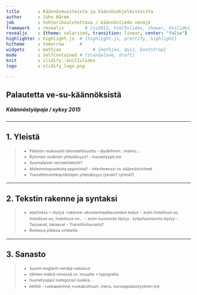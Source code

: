 ```yaml
---
title       : Käännösmuisteista ja käännösohjelmistoista
author      : Juho Härme
job         : tohtorikoulutettava / käännöstiede venäjä
framework   : revealjs        # {io2012, html5slides, shower, dzslides, ...}
revealjs    : {theme: solarized, transition: linear, center: "false"}
highlighter : highlight.js  # {highlight.js, prettify, highlight}
hitheme     : tomorrow      # 
widgets     : mathjax            # {mathjax, quiz, bootstrap}
mode        : selfcontained # {standalone, draft}
knit        : slidify::knit2slides
logo        : slidify_logo.png

---
```


<style>
.reveal h2{
    padding-bottom: 20px;
}

.reveal h3{
    padding-bottom: 20px;
}

.reveal h4{
    padding-bottom: 20px;
}

.reveal h5{
    padding-bottom: 20px;
}

.reveal h6{
    padding-bottom: 20px;
}

p { text-align: left;
}

li.fragment.visible, li {
    font-size: 78%;
    line-height: 150%;
}

li.smaller{
    font-size: 76%;
    line-height: 180%;
}

li.smaller2{
    font-size: 76%;
}

li.minlist{
font-size:69%; 
color:darkgrey;}

li.minlisthlr{font-size:69%;
color:rgb(247, 131, 131);
}

li.minlisthl{font-size:69%;}


.reveal a:not(.image) {
text-decoration:underline;
}

.coldiv {width:47%;float:left;}
.coldiv2 {float:left;width:30%;}

.rowdiv {width:100%;clear:left;}

.reveal section img { background:none; border:none; box-shadow:none; }

p.smaller {font-size:70%;}


table { 
width: 100%;
}


table tr:nth-child(2n+1) { /* background: #E8F2FF; */ background: #D5E5FD; }

.reveal table th, .reveal table td {

font-size:55%;

}

div.bubble{
float: left;
text-align: left;
border: 2px dotted black;
padding: 2em;
border-radius: 7px;
margin-left: 14px;
color:black;
}


div.bubblenob{
float: left;
width:30%;
}


div.mmbubble{
font-size:60%;
float: left;
text-align: left;
border: 2px dotted black;
padding: 1.5em;
border-radius: 7px;
margin:4%;
box-shadow: 10px 10px 5px #888888;
color:black;
}

div.bgred{background: burlywood;}
div.bgblue{background: cornflowerblue;}
div.bggreen{background: darkseagreen;}
div.bgcyan{background: gold;}

p.quotestyle{
frjoitusont-size:80%;
font-style:italic;
text-align:both;
}

li.esim{
font-family:monospace;
font-size:70%;
}

p.esim{
font-family:monospace;
font-size:70%;
}

.firstcharacter { float: left; color: #903; font-size: 300%; line-height: 60px; padding-top: 4px; padding-right: 8px; padding-left: 3px; font-family: Georgia; }

</style>

<script src="http://ajax.googleapis.com/ajax/libs/jquery/1.9.1/jquery.min.js"></script>

## Palautetta ve-su-käännöksistä

##### Käännöstyöpaja / syksy 2015

---

## 1. Yleistä

>- Pääosin mukavasti idiomaattisuutta
    - täydellinen.. mainio...
>- Ryhmien sisäinen yhtenäisyys?
    - huonetyypit jne.
>- Suomalaiset verrokkitekstit?
>- Molemminpuoleista oppimista?
    - interferenssi vs. käännösvirheet
>- Translitterointikäytäntöjen yhtenäisyys (yksilö? ryhmä?)

---

## 2. Tekstin rakenne ja syntaksi

>- elat/iness + löytyä -rakenne: eksistentiaalilauseiden ketjut
    - .esim *hotellissa on, hotellissa on, hotellissa on...*
    - .esim *huoneista löytyy.. kylpyhuoneesta löytyy*
    - Tarjoavat, takaavat
    - Transitiivilauseita?
>- Rohkeus pilkkoa virkkeitä

---

## 3. Sanasto

>- Suomi-englanti-venäjä-ratkaisut
>- tähtien määrä nimessä vs. muualla + typografia
>- huonetyyppi/-kategoria/-luokka...
>- keittiö
    - ruokaperinne, ruokakulttuuri, menu, eurooppalaistyylinen jne


<script>
$('ol.incremental li').addClass('fragment')//note to anyone reading this code, you may need to change to ul from ol depending on ordered vs unordered list
$('ul.incremental li').addClass('fragment')//note to anyone reading this code, you may need to change to ul from ol depending on ordered vs unordered list
</script>

